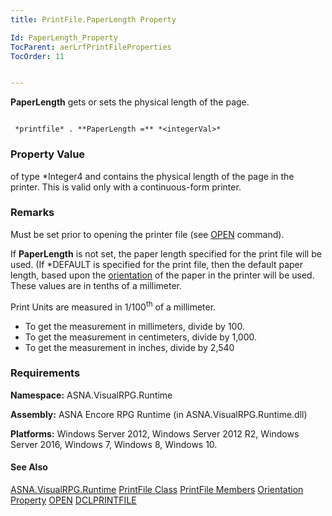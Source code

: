 ```yaml
---
title: PrintFile.PaperLength Property

Id: PaperLength_Property
TocParent: aerLrfPrintFileProperties
TocOrder: 11


---
```


**PaperLength** gets or sets the physical length of the page. 

```

 *printfile* . **PaperLength =** *<integerVal>* 
```

### Property Value
***<integerVal>*** of type *Integer4 and contains the physical length of the page in the printer. This is valid only with a continuous-form printer. 

### Remarks
Must be set prior to opening the printer file (see [OPEN](OPEN.html) command). 

If **PaperLength** is not set, the paper length specified for the print file will be used. (If *DEFAULT is specified for the print file, then the default paper length, based upon the [orientation](Orientation_Property.html) of the paper in the printer will be used. These values are in tenths of a millimeter. 

Print Units are measured in 1/100<sup>th</sup> of a millimeter. 

- To get the measurement in millimeters, divide by 100.
- To get the measurement in centimeters, divide by 1,000.
- To get the measurement in inches, divide by 2,540

### Requirements
**Namespace:** ASNA.VisualRPG.Runtime 

**Assembly:** ASNA Encore RPG Runtime (in ASNA.VisualRPG.Runtime.dll) 

**Platforms:** Windows Server 2012, Windows Server 2012 R2, Windows Server 2016, Windows 7, Windows 8, Windows 10. 

#### See Also
[ASNA.VisualRPG.Runtime](aerLrfRuntimeNamespace.html)
[PrintFile Class](aerLrfPrintFileClass.html)
[PrintFile Members](aerLrfPrintFileMembers.html)
[Orientation Property](Orientation_Property.html)
[OPEN](OPEN.html)
[DCLPRINTFILE](DCLPRINTFILE.html) 
